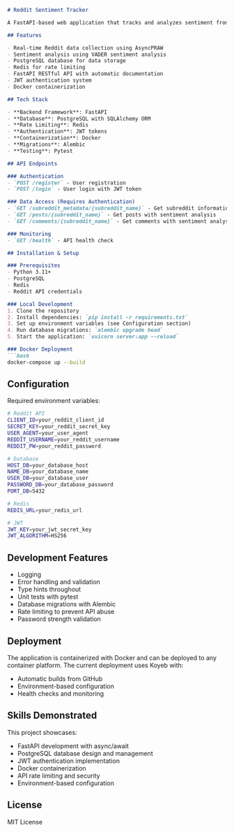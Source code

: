 ```markdown
# Reddit Sentiment Tracker

A FastAPI-based web application that tracks and analyzes sentiment from Reddit posts and comments in real-time. This project demonstrates backend development skills with Python, FastAPI, PostgreSQL.

## Features

- Real-time Reddit data collection using AsyncPRAW
- Sentiment analysis using VADER sentiment analysis
- PostgreSQL database for data storage
- Redis for rate limiting
- FastAPI RESTful API with automatic documentation
- JWT authentication system
- Docker containerization

## Tech Stack

- **Backend Framework**: FastAPI
- **Database**: PostgreSQL with SQLAlchemy ORM
- **Rate Limiting**: Redis
- **Authentication**: JWT tokens
- **Containerization**: Docker
- **Migrations**: Alembic
- **Testing**: Pytest

## API Endpoints

### Authentication
- `POST /register` - User registration
- `POST /login` - User login with JWT token

### Data Access (Requires Authentication)
- `GET /subreddit_metadata/{subreddit_name}` - Get subreddit information
- `GET /posts/{subreddit_name}` - Get posts with sentiment analysis
- `GET /comments/{subreddit_name}` - Get comments with sentiment analysis

### Monitoring
- `GET /health` - API health check

## Installation & Setup

### Prerequisites
- Python 3.11+
- PostgreSQL
- Redis
- Reddit API credentials

### Local Development
1. Clone the repository
2. Install dependencies: `pip install -r requirements.txt`
3. Set up environment variables (see Configuration section)
4. Run database migrations: `alembic upgrade head`
5. Start the application: `uvicorn server:app --reload`

### Docker Deployment
```bash
docker-compose up --build
```

## Configuration

Required environment variables:

```bash
# Reddit API
CLIENT_ID=your_reddit_client_id
SECRET_KEY=your_reddit_secret_key
USER_AGENT=your_user_agent
REDDIT_USERNAME=your_reddit_username
REDDIT_PW=your_reddit_password

# Database
HOST_DB=your_database_host
NAME_DB=your_database_name
USER_DB=your_database_user
PASSWORD_DB=your_database_password
PORT_DB=5432

# Redis
REDIS_URL=your_redis_url

# JWT
JWT_KEY=your_jwt_secret_key
JWT_ALGORITHM=HS256
```

## Development Features

- Logging
- Error handling and validation
- Type hints throughout
- Unit tests with pytest
- Database migrations with Alembic
- Rate limiting to prevent API abuse
- Password strength validation

## Deployment

The application is containerized with Docker and can be deployed to any container platform. The current deployment uses Koyeb with:

- Automatic builds from GitHub
- Environment-based configuration
- Health checks and monitoring

## Skills Demonstrated

This project showcases:
- FastAPI development with async/await
- PostgreSQL database design and management
- JWT authentication implementation
- Docker containerization
- API rate limiting and security
- Environment-based configuration

## License

MIT License
```
